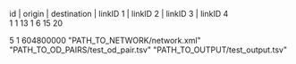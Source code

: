 

id | origin | destination | linkID 1 | linkID 2 | linkID 3 | linkID 4				
1 	   1	         13	          1	        6	         15	       20



5
1
604800000 
"PATH_TO_NETWORK/network.xml"
"PATH_TO_OD_PAIRS/test_od_pair.tsv"
"PATH_TO_OUTPUT/test_output.tsv"
